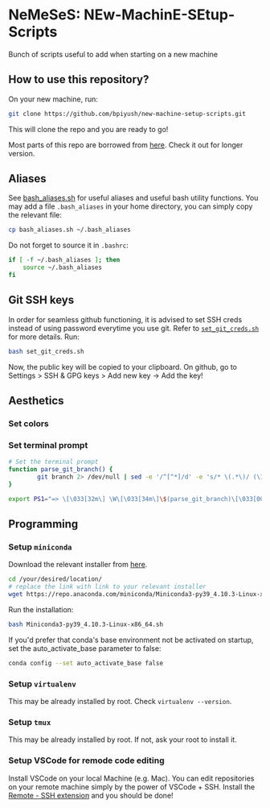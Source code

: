 # NeMeSeS: NEw-MachinE-SEtup-Scripts
Bunch of scripts useful to add when starting on a new machine


## How to use this repository?

On your new machine, run:
```bash
git clone https://github.com/bpiyush/new-machine-setup-scripts.git
```
This will clone the repo and you are ready to go!

Most parts of this repo are borrowed from [here](https://bpiyush.github.io/ml-engg-docs/new_machine.html). Check it out for longer version.

## Aliases

See [bash_aliases.sh](bash_aliases.sh) for useful aliases and useful bash utility functions. You may add a file `.bash_aliases` in your home directory, you can simply copy the relevant file:

```bash
cp bash_aliases.sh ~/.bash_aliases
```

Do not forget to source it in `.bashrc`:
```bash
if [ -f ~/.bash_aliases ]; then 
    source ~/.bash_aliases
fi
```

## Git SSH keys

In order for seamless github functioning, it is advised to set SSH creds instead of using password everytime you use git. Refer to [`set_git_creds.sh`](set_git_creds.sh) for more details. Run:
```bash
bash set_git_creds.sh
```
Now, the public key will be copied to your clipboard. On github, go to Settings > SSH & GPG keys > Add new key -> Add the key!

## Aesthetics

### Set colors

### Set terminal prompt

```sh
# Set the terminal prompt
function parse_git_branch() {
        git branch 2> /dev/null | sed -e '/^[^*]/d' -e 's/* \(.*\)/ (\1)/'
}

export PS1="=> \[\033[32m\] \W\[\033[34m\]\$(parse_git_branch)\[\033[00m\] $ "
```

## Programming

### Setup `miniconda`
Download the relevant installer from [here](https://docs.conda.io/en/latest/miniconda.html#linux-installers).
```bash
cd /your/desired/location/
# replace the link with link to your relevant installer
wget https://repo.anaconda.com/miniconda/Miniconda3-py39_4.10.3-Linux-x86_64.sh
```

Run the installation:
```bash
bash Miniconda3-py39_4.10.3-Linux-x86_64.sh
```

If you'd prefer that conda's base environment not be activated on startup,
set the auto_activate_base parameter to false:
```bash
conda config --set auto_activate_base false
```

### Setup `virtualenv`

This may be already installed by root. Check `virtualenv --version`.

### Setup `tmux`

This may be already installed by root. If not, ask your root to install it.

### Setup VSCode for remode code editing

Install VSCode on your local Machine (e.g. Mac). You can edit repositories on your remote machine simply by the power of VSCode + SSH. Install the [Remote - SSH extension](https://marketplace.visualstudio.com/items?itemName=ms-vscode-remote.remote-ssh) and you should be done!
